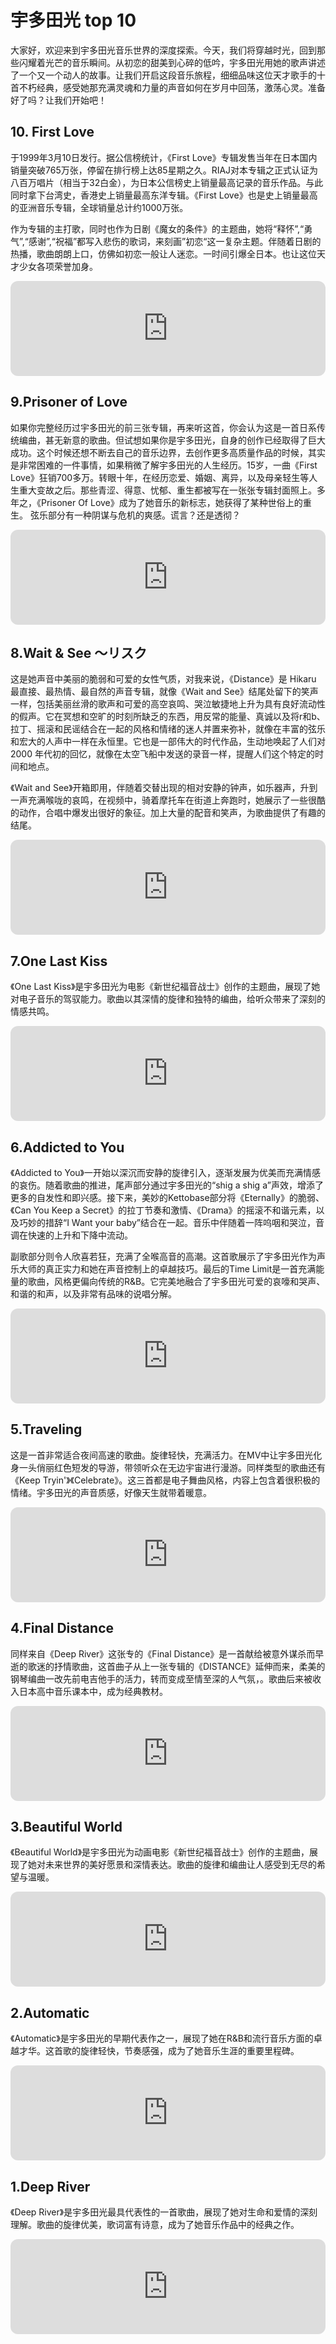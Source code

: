 # 宇多田光 top 10

大家好，欢迎来到宇多田光音乐世界的深度探索。今天，我们将穿越时光，回到那些闪耀着光芒的音乐瞬间。从初恋的甜美到心碎的低吟，宇多田光用她的歌声讲述了一个又一个动人的故事。让我们开启这段音乐旅程，细细品味这位天才歌手的十首不朽经典，感受她那充满灵魂和力量的声音如何在岁月中回荡，激荡心灵。准备好了吗？让我们开始吧！

## 10. First Love

于1999年3月10日发行。据公信榜统计，《First Love》专辑发售当年在日本国内销量突破765万张，停留在排行榜上达85星期之久。RIAJ对本专辑之正式认证为八百万唱片（相当于32白金），为日本公信榜史上销量最高记录的音乐作品。与此同时拿下台湾史，香港史上销量最高东洋专辑。《First Love》也是史上销量最高的亚洲音乐专辑，全球销量总计约1000万张。

作为专辑的主打歌，同时也作为日剧《魔女的条件》的主题曲，她将“释怀”,“勇气”,“感谢”,“祝福”都写入悲伤的歌词，来刻画”初恋“这一复杂主题。伴随着日剧的热播，歌曲朗朗上口，仿佛如初恋一般让人迷恋。一时间引爆全日本。也让这位天才少女各项荣誉加身。

<iframe style="border-radius:12px" src="https://open.spotify.com/embed/track/39HrUxcvKF3jtLz7fUDWXc?utm_source=generator" width="100%" height="152" frameBorder="0" allowfullscreen="" allow="autoplay; clipboard-write; encrypted-media; fullscreen; picture-in-picture" loading="lazy"></iframe>

## 9.Prisoner of Love

如果你完整经历过宇多田光的前三张专辑，再来听这首，你会认为这是一首日系传统编曲，甚无新意的歌曲。但试想如果你是宇多田光，自身的创作已经取得了巨大成功。这个时候还想不断去自己的音乐边界，去创作更多高质量作品的时候，其实是非常困难的一件事情，如果稍微了解宇多田光的人生经历。15岁，一曲《First Love》狂销700多万。转眼十年，在经历恋爱、婚姻、离异，以及母亲轻生等人生重大变故之后。那些青涩、得意、忧郁、重生都被写在一张张专辑封面照上。多年之，《Prisoner Of Love》成为了她音乐的新标志，她获得了某种世俗上的重生。
弦乐部分有一种阴谋与危机的爽感。谎言？还是透彻？

<iframe style="border-radius:12px" src="https://open.spotify.com/embed/track/4a9xOJC6kgknv7cU4D99Ha?utm_source=generator" width="100%" height="152" frameBorder="0" allowfullscreen="" allow="autoplay; clipboard-write; encrypted-media; fullscreen; picture-in-picture" loading="lazy"></iframe>


## 8.Wait & See ～リスク

这是她声音中美丽的脆弱和可爱的女性气质，对我来说，《Distance》是 Hikaru 最直接、最热情、最自然的声音专辑，就像《Wait and See》结尾处留下的笑声一样，包括美丽丝滑的歌声和可爱的高空哀鸣、哭泣敏捷地上升为具有良好流动性的假声。它在冥想和空旷的时刻所缺乏的东西，用反常的能量、真诚以及将r和b、拉丁、摇滚和民谣结合在一起的风格和情绪的迷人并置来弥补，就像在丰富的弦乐和宏大的人声中一样在永恒里。它也是一部伟大的时代作品，生动地唤起了人们对 2000 年代初的回忆，就像在太空飞船中发送的录音一样，提醒人们这个特定的时间和地点。

《Wait and See》开箱即用，伴随着交替出现的相对安静的钟声，如乐器声，升到一声充满喉咙的哀鸣，在视频中，骑着摩托车在街道上奔跑时，她展示了一些很酷的动作，合唱中爆发出很好的象征。加上大量的配音和笑声，为歌曲提供了有趣的结尾。

<iframe style="border-radius:12px" src="https://open.spotify.com/embed/track/4JR5kgASeP9FnetbS19sjN?utm_source=generator" width="100%" height="152" frameBorder="0" allowfullscreen="" allow="autoplay; clipboard-write; encrypted-media; fullscreen; picture-in-picture" loading="lazy"></iframe>

## 7.One Last Kiss

《One Last Kiss》是宇多田光为电影《新世纪福音战士》创作的主题曲，展现了她对电子音乐的驾驭能力。歌曲以其深情的旋律和独特的编曲，给听众带来了深刻的情感共鸣。

<iframe style="border-radius:12px" src="https://open.spotify.com/embed/track/5RhWszHMSKzb7KiXk4Ae0M?utm_source=generator" width="100%" height="152" frameBorder="0" allowfullscreen="" allow="autoplay; clipboard-write; encrypted-media; fullscreen; picture-in-picture" loading="lazy"></iframe>


## 6.Addicted to You

《Addicted to You》一开始以深沉而安静的旋律引入，逐渐发展为优美而充满情感的哀伤。随着歌曲的推进，尾声部分通过宇多田光的“shig a shig a”声效，增添了更多的自发性和即兴感。接下来，美妙的Kettobase部分将《Eternally》的脆弱、《Can You Keep a Secret》的拉丁节奏和激情、《Drama》的摇滚不和谐元素，以及巧妙的措辞“I Want your baby”结合在一起。音乐中伴随着一阵呜咽和哭泣，音调在快速的上升和下降中流动。

副歌部分则令人欣喜若狂，充满了全喉高音的高潮。这首歌展示了宇多田光作为声乐大师的真正实力和她在声音控制上的卓越技巧。最后的Time Limit是一首充满能量的歌曲，风格更偏向传统的R&B。它完美地融合了宇多田光可爱的哀嚎和哭声、和谐的和声，以及非常有品味的说唱分解。

<iframe style="border-radius:12px" src="https://open.spotify.com/embed/track/1Aiyn2dFskGDk8NNgxkB1F?utm_source=generator" width="100%" height="152" frameBorder="0" allowfullscreen="" allow="autoplay; clipboard-write; encrypted-media; fullscreen; picture-in-picture" loading="lazy"></iframe>

## 5.Traveling

这是一首非常适合夜间高速的歌曲。旋律轻快，充满活力。在MV中让宇多田光化身一头俏丽红色短发的导游，带领听众在无边宇宙进行漫游。同样类型的歌曲还有《Keep Tryin'》《Celebrate》。这三首都是电子舞曲风格，内容上包含着很积极的情绪。宇多田光的声音质感，好像天生就带着暖意。

<iframe style="border-radius:12px" src="https://open.spotify.com/embed/track/6OxxzC0HsX7zK3ZO3q79H6?utm_source=generator" width="100%" height="152" frameBorder="0" allowfullscreen="" allow="autoplay; clipboard-write; encrypted-media; fullscreen; picture-in-picture" loading="lazy"></iframe>

## 4.Final Distance

同样来自《Deep River》这张专的《Final Distance》是一首献给被意外谋杀而早逝的歌迷的抒情歌曲，这首曲子从上一张专辑的《DISTANCE》延伸而来，柔美的钢琴编曲一改先前电吉他手的活力，转而变成至情至深的人气氛，。歌曲后来被收入日本高中音乐课本中，成为经典教材。

<iframe style="border-radius:12px" src="https://open.spotify.com/embed/track/4hBkq8YlxcgfdFybN03hjf?utm_source=generator" width="100%" height="152" frameBorder="0" allowfullscreen="" allow="autoplay; clipboard-write; encrypted-media; fullscreen; picture-in-picture" loading="lazy"></iframe>


## 3.Beautiful World

《Beautiful World》是宇多田光为动画电影《新世纪福音战士》创作的主题曲，展现了她对未来世界的美好愿景和深情表达。歌曲的旋律和编曲让人感受到无尽的希望与温暖。

<iframe style="border-radius:12px" src="https://open.spotify.com/embed/track/6aOoUkiQ9rLweL8IkPBN0L?utm_source=generator" width="100%" height="152" frameBorder="0" allowfullscreen="" allow="autoplay; clipboard-write; encrypted-media; fullscreen; picture-in-picture" loading="lazy"></iframe>


## 2.Automatic

《Automatic》是宇多田光的早期代表作之一，展现了她在R&B和流行音乐方面的卓越才华。这首歌的旋律轻快，节奏感强，成为了她音乐生涯的重要里程碑。

<iframe style="border-radius:12px" src="https://open.spotify.com/embed/track/6DJ3dfsY7fOU161ZMjzWIH?utm_source=generator" width="100%" height="152" frameBorder="0" allowfullscreen="" allow="autoplay; clipboard-write; encrypted-media; fullscreen; picture-in-picture" loading="lazy"></iframe>


## 1.Deep River

《Deep River》是宇多田光最具代表性的一首歌曲，展现了她对生命和爱情的深刻理解。歌曲的旋律优美，歌词富有诗意，成为了她音乐作品中的经典之作。

<iframe style="border-radius:12px" src="https://open.spotify.com/embed/track/37rnm2QX3AiJUX4ED7zVKg?utm_source=generator" width="100%" height="152" frameBorder="0" allowfullscreen="" allow="autoplay; clipboard-write; encrypted-media; fullscreen; picture-in-picture" loading="lazy"></iframe>
